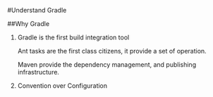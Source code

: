 
#Understand Gradle

##Why Gradle

1. Gradle is the first build integration tool

	Ant tasks are the first class citizens, it provide a set of operation.

	Maven provide the dependency management, and publishing infrastructure.

2. Convention over Configuration

	
